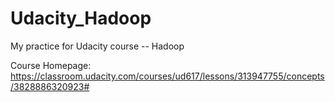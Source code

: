# Udacity_Hadoop
My practice for Udacity course -- Hadoop

Course Homepage: https://classroom.udacity.com/courses/ud617/lessons/313947755/concepts/3828886320923#
